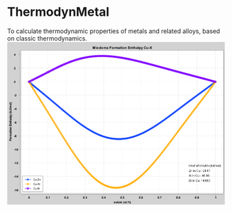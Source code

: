 # ThermodynMetal
To calculate thermodynamic properties of metals and related alloys, based on classic thermodynamics.
<img src="https://github.com/imwhl/ThermodynMetal/blob/master/Screenshot.png"></img>
